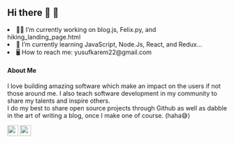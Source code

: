 <h2> Hi there 👋 🙂 </h2>
<li> 👨‍💻 I’m currently working on blog.js, Felix.py, and hiking_landing_page.html </li>

<li> 🌱 I’m currently learning JavaScript, Node.Js, React, and Redux... </li>

<li> 🖥 How to reach me: yusufkarem22@gmail.com </li>

<h4> About Me </h4>
<p>I love building amazing software which make an impact on the users if not those around me. I also teach software development in my community to share my talents and inspire others. 
<br>
I do my best to share open source projects through Github as well as dabble in the art of writing a blog, once I make one of course. (haha😅) </p>


<p><a href="https://www.linkedin.com/in/shamsullah-a-128b211a5/"> <img src="https://camo.githubusercontent.com/a493f6833f99fb3c85788d6d9305e6b7a42b838e5ee5d138fd9a8214a7e77472/68747470733a2f2f696d672e736869656c64732e696f2f62616467652f6c696e6b6564696e2d2532333030373742352e7376673f267374796c653d666f722d7468652d6261646765266c6f676f3d6c696e6b6564696e266c6f676f436f6c6f723d7768697465" height="25" data-canonical-src="https://img.shields.io/badge/linkedin-%230077B5.svg?&amp;style=for-the-badge&amp;logo=linkedin&amp;logoColor=white" style="max-width:100%;"></a> <a href="https://instagram.com/sham._ah/" rel="nofollow"><img src="https://camo.githubusercontent.com/5c3f3164b340475c38f1ec3d8c6d0c6e8656fbccac25d06cfb86477079b88638/68747470733a2f2f696d672e736869656c64732e696f2f62616467652f696e7374616772616d2d2532334534343035462e7376673f267374796c653d666f722d7468652d6261646765266c6f676f3d696e7374616772616d266c6f676f436f6c6f723d7768697465" height="25" data-canonical-src="https://img.shields.io/badge/instagram-%23E4405F.svg?&amp;style=for-the-badge&amp;logo=instagram&amp;logoColor=white" style="max-width:100%;"></a>  </p>

   
